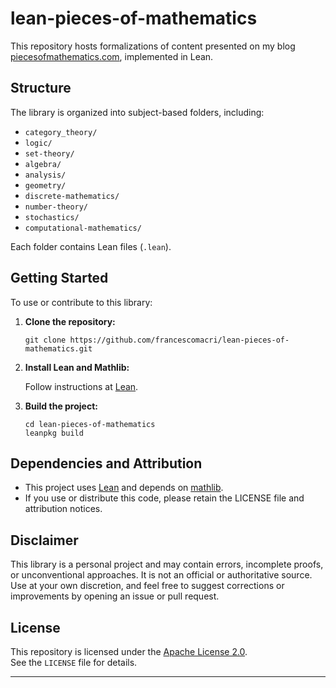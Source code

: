 # lean-pieces-of-mathematics

This repository hosts formalizations of content presented on my blog [piecesofmathematics.com](https://www.piecesofmathematics.com), implemented in Lean.

## Structure

The library is organized into subject-based folders, including:

- `category_theory/`
- `logic/`
- `set-theory/`
- `algebra/`
- `analysis/`
- `geometry/`
- `discrete-mathematics/`
- `number-theory/`
- `stochastics/`
- `computational-mathematics/`

Each folder contains Lean files (`.lean`).

## Getting Started

To use or contribute to this library:

1. **Clone the repository:**
   ```
   git clone https://github.com/francescomacri/lean-pieces-of-mathematics.git
   ```

2. **Install Lean and Mathlib:**  

   Follow instructions at [Lean](https://lean-lang.org).

3. **Build the project:**
   ```
   cd lean-pieces-of-mathematics
   leanpkg build
   ```

## Dependencies and Attribution

- This project uses [Lean](https://lean-lang.org) and depends on [mathlib](https://github.com/leanprover-community/mathlib).
- If you use or distribute this code, please retain the LICENSE file and attribution notices.

## Disclaimer

This library is a personal project and may contain errors, incomplete proofs, or unconventional approaches. It is not an official or authoritative source. Use at your own discretion, and feel free to suggest corrections or improvements by opening an issue or pull request.

## License

This repository is licensed under the [Apache License 2.0](LICENSE).  
See the `LICENSE` file for details.

---
